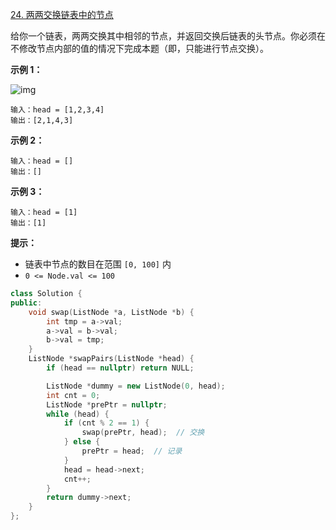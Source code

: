 [24. 两两交换链表中的节点](https://leetcode-cn.com/problems/swap-nodes-in-pairs/)

给你一个链表，两两交换其中相邻的节点，并返回交换后链表的头节点。你必须在不修改节点内部的值的情况下完成本题（即，只能进行节点交换）。

**示例 1：**

![img](https://assets.leetcode.com/uploads/2020/10/03/swap_ex1.jpg)

```
输入：head = [1,2,3,4]
输出：[2,1,4,3]
```

**示例 2：**

```
输入：head = []
输出：[]
```

**示例 3：**

```
输入：head = [1]
输出：[1]
```

**提示：**

- 链表中节点的数目在范围 `[0, 100]` 内
- `0 <= Node.val <= 100`

```c++
class Solution {
public:
    void swap(ListNode *a, ListNode *b) {
        int tmp = a->val;
        a->val = b->val;
        b->val = tmp;
    }
    ListNode *swapPairs(ListNode *head) {
        if (head == nullptr) return NULL;

        ListNode *dummy = new ListNode(0, head);
        int cnt = 0;
        ListNode *prePtr = nullptr;
        while (head) {
            if (cnt % 2 == 1) {
                swap(prePtr, head);  // 交换
            } else {
                prePtr = head;  // 记录
            }
            head = head->next;
            cnt++;
        }
        return dummy->next;
    }
};
```

## 